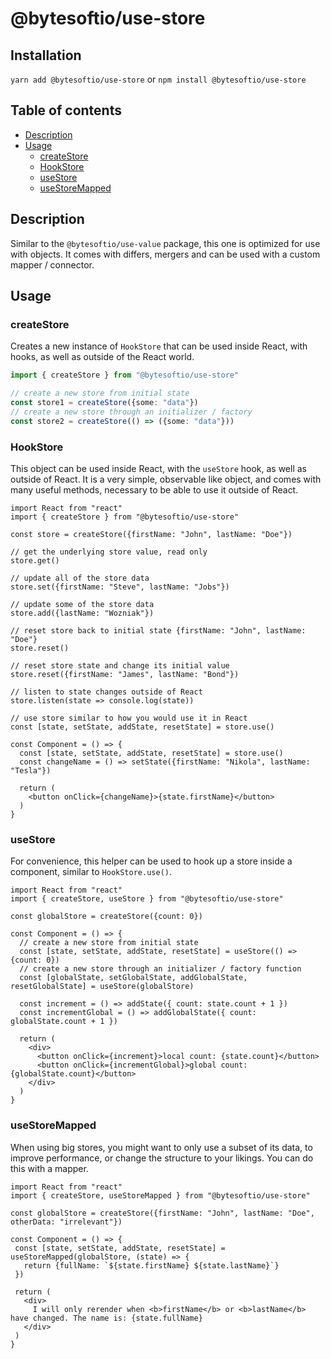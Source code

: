 # @bytesoftio/use-store

## Installation

`yarn add @bytesoftio/use-store` or `npm install @bytesoftio/use-store`

## Table of contents

<!-- START doctoc generated TOC please keep comment here to allow auto update -->
<!-- DON'T EDIT THIS SECTION, INSTEAD RE-RUN doctoc TO UPDATE -->


- [Description](#description)
- [Usage](#usage)
  - [createStore](#createstore)
  - [HookStore](#hookstore)
  - [useStore](#usestore)
  - [useStoreMapped](#usestoremapped)

<!-- END doctoc generated TOC please keep comment here to allow auto update -->

## Description

Similar to the `@bytesoftio/use-value` package, this one is optimized for use with objects. It comes with
differs, mergers and can be used with a custom mapper / connector.

## Usage

### createStore

Creates a new instance of `HookStore` that can be used inside React, with hooks, as well as outside of the React world.

```ts
import { createStore } from "@bytesoftio/use-store"

// create a new store from initial state
const store1 = createStore({some: "data"})
// create a new store through an initializer / factory
const store2 = createStore(() => ({some: "data"}))
```

### HookStore

This object can be used inside React, with the `useStore` hook, as well as outside of React. It is a very simple, 
observable like object, and comes with many useful methods, necessary to be able to use it outside of React.

```tsx
import React from "react"
import { createStore } from "@bytesoftio/use-store"

const store = createStore({firstName: "John", lastName: "Doe"})

// get the underlying store value, read only
store.get()

// update all of the store data
store.set({firstName: "Steve", lastName: "Jobs"})

// update some of the store data
store.add({lastName: "Wozniak"})

// reset store back to initial state {firstName: "John", lastName: "Doe"}
store.reset()

// reset store state and change its initial value
store.reset({firstName: "James", lastName: "Bond"})

// listen to state changes outside of React
store.listen(state => console.log(state))

// use store similar to how you would use it in React
const [state, setState, addState, resetState] = store.use()

const Component = () => {
  const [state, setState, addState, resetState] = store.use()
  const changeName = () => setState({firstName: "Nikola", lastName: "Tesla"})

  return (
    <button onClick={changeName}>{state.firstName}</button>
  )
}
```

### useStore

For convenience, this helper can be used to hook up a store inside a
component, similar to `HookStore.use()`.

```tsx
import React from "react"
import { createStore, useStore } from "@bytesoftio/use-store"

const globalStore = createStore({count: 0})

const Component = () => {
  // create a new store from initial state
  const [state, setState, addState, resetState] = useStore(() => {count: 0})
  // create a new store through an initializer / factory function
  const [globalState, setGlobalState, addGlobalState, resetGlobalState] = useStore(globalStore) 
  
  const increment = () => addState({ count: state.count + 1 })
  const incrementGlobal = () => addGlobalState({ count: globalState.count + 1 })
 
  return (
    <div>
      <button onClick={increment}>local count: {state.count}</button>    
      <button onClick={incrementGlobal}>global count: {globalState.count}</button>    
    </div>
  )
} 
```

### useStoreMapped

When using big stores, you might want to only use a subset of its data, to improve performance, or change the
structure to your likings. You can do this with a mapper.

 ```tsx
import React from "react"
import { createStore, useStoreMapped } from "@bytesoftio/use-store"

const globalStore = createStore({firstName: "John", lastName: "Doe", otherData: "irrelevant"})

const Component = () => {
  const [state, setState, addState, resetState] = useStoreMapped(globalStore, (state) => {
    return {fullName: `${state.firstName} ${state.lastName}`}
  })

  return (
    <div>
      I will only rerender when <b>firstName</b> or <b>lastName</b> have changed. The name is: {state.fullName}
    </div>
  )
}
``` 